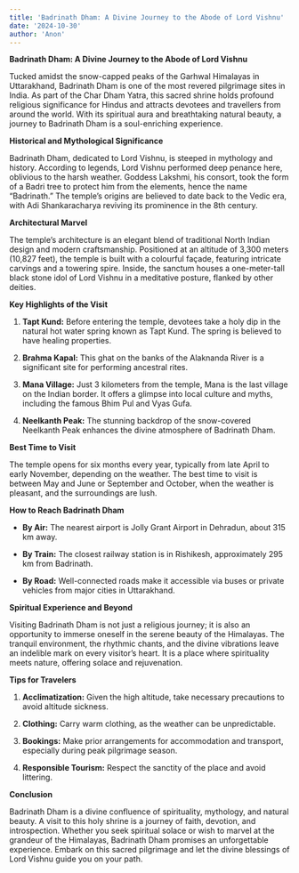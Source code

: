 ```yaml
---
title: 'Badrinath Dham: A Divine Journey to the Abode of Lord Vishnu'
date: '2024-10-30'
author: 'Anon'
---
```


**Badrinath Dham: A Divine Journey to the Abode of Lord Vishnu**

Tucked amidst the snow-capped peaks of the Garhwal Himalayas in
Uttarakhand, Badrinath Dham is one of the most revered pilgrimage sites
in India. As part of the Char Dham Yatra, this sacred shrine holds
profound religious significance for Hindus and attracts devotees and
travellers from around the world. With its spiritual aura and
breathtaking natural beauty, a journey to Badrinath Dham is a
soul-enriching experience.

**Historical and Mythological Significance**

Badrinath Dham, dedicated to Lord Vishnu, is steeped in mythology and
history. According to legends, Lord Vishnu performed deep penance here,
oblivious to the harsh weather. Goddess Lakshmi, his consort, took the
form of a Badri tree to protect him from the elements, hence the name
“Badrinath.” The temple’s origins are believed to date back to the Vedic
era, with Adi Shankaracharya reviving its prominence in the 8th century.

**Architectural Marvel**

The temple’s architecture is an elegant blend of traditional North
Indian design and modern craftsmanship. Positioned at an altitude of
3,300 meters (10,827 feet), the temple is built with a colourful façade,
featuring intricate carvings and a towering spire. Inside, the sanctum
houses a one-meter-tall black stone idol of Lord Vishnu in a meditative
posture, flanked by other deities.

**Key Highlights of the Visit**

1.  **Tapt Kund:** Before entering the temple, devotees take a holy dip
    in the natural hot water spring known as Tapt Kund. The spring is
    believed to have healing properties.

2.  **Brahma Kapal:** This ghat on the banks of the Alaknanda River is a
    significant site for performing ancestral rites.

3.  **Mana Village:** Just 3 kilometers from the temple, Mana is the
    last village on the Indian border. It offers a glimpse into local
    culture and myths, including the famous Bhim Pul and Vyas Gufa.

4.  **Neelkanth Peak:** The stunning backdrop of the snow-covered
    Neelkanth Peak enhances the divine atmosphere of Badrinath Dham.

**Best Time to Visit**

The temple opens for six months every year, typically from late April to
early November, depending on the weather. The best time to visit is
between May and June or September and October, when the weather is
pleasant, and the surroundings are lush.

**How to Reach Badrinath Dham**

-   **By Air:** The nearest airport is Jolly Grant Airport in Dehradun,
    about 315 km away.

-   **By Train:** The closest railway station is in Rishikesh,
    approximately 295 km from Badrinath.

-   **By Road:** Well-connected roads make it accessible via buses or
    private vehicles from major cities in Uttarakhand.

**Spiritual Experience and Beyond**

Visiting Badrinath Dham is not just a religious journey; it is also an
opportunity to immerse oneself in the serene beauty of the Himalayas.
The tranquil environment, the rhythmic chants, and the divine vibrations
leave an indelible mark on every visitor’s heart. It is a place where
spirituality meets nature, offering solace and rejuvenation.

**Tips for Travelers**

1.  **Acclimatization:** Given the high altitude, take necessary
    precautions to avoid altitude sickness.

2.  **Clothing:** Carry warm clothing, as the weather can be
    unpredictable.

3.  **Bookings:** Make prior arrangements for accommodation and
    transport, especially during peak pilgrimage season.

4.  **Responsible Tourism:** Respect the sanctity of the place and avoid
    littering.

**Conclusion**

Badrinath Dham is a divine confluence of spirituality, mythology, and
natural beauty. A visit to this holy shrine is a journey of faith,
devotion, and introspection. Whether you seek spiritual solace or wish
to marvel at the grandeur of the Himalayas, Badrinath Dham promises an
unforgettable experience. Embark on this sacred pilgrimage and let the
divine blessings of Lord Vishnu guide you on your path.
